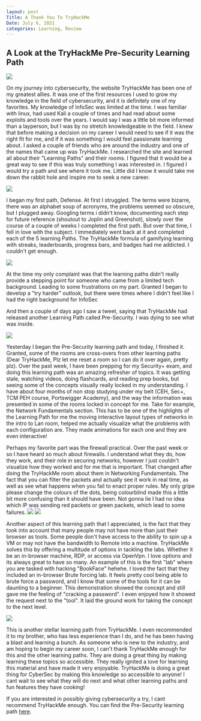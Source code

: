 ```yaml
---
layout: post
Title: A Thank You To TryHackMe
Date: July 6, 2021
categories: Learning, Review
---
```

## A Look at the TryHackMe Pre-Security Learning Path

<img src="/assets/images/TryHackMePost/THMlogo.png">

On my journey into cybersecurity, the website TryHackMe has been one of my greatest allies. It was one of the first resources I used to grow my knowledge in the field of cybersecurity, and it is definitely one of my favorites.
My knowledge of InfoSec was limited at the time. I was familiar with linux, had used Kali a couple of times and had read about some exploits and tools over the years. I would say I was a little bit more informed than a layperson, but I was by no stretch knowledgeable in the field.
I knew that before making a decision on my career I would need to see if it was the right fit for me, and if it was something I would feel passionate learning about. I asked a couple of friends who are around the industry and one of the names that came up was TryHackMe.
I researched the site and learned all about their "Learning Paths" and their rooms. I figured that it would be a great way to see if this was truly something I was interested in. I figured I would try a path and see where it took me. Little did I know it would take me down the rabbit hole and inspire me to seek a new career.

<img src="/assets/images/TryHackMePost/alice.gif">

I began my first path, Defense. At first I struggled. The terms were bizarre, there was an alphabet soup of acronyms, the problems seemed so obscure, but I plugged away.
Googling terms i didn't know, documenting each step for future reference (shoutout to Joplin and Greenshot), slowly over the course of a couple of weeks I completed the first path. But over that time, I fell in love with the subject. I immediately went back at it and completed each of the 5 learning Paths. The TryHackMe formula of gamifying learning with streaks, leaderboards, progress bars, and badges had me addicted.
I couldn't get enough.

<img src="/assets/images/TryHackMePost/tyrone-biggums.png">

At the time my only complaint was that the learning paths didn't really provide a stepping point for someone who came from a limited tech background. Leading to some frustrations on my part. Granted I began to develop a "try harder" outlook, but there were times where I didn't feel like I had the right background for InfoSec

And then a couple of days ago I saw a tweet, saying that TryHackMe had released another Learning Path called Pre-Security. I was dying to see what was inside.

<img src="/assets/images/TryHackMePost/whatsinthebox.gif">

Yesterday I began the Pre-Security learning path and today, I finished it. Granted, some of the rooms are cross-overs from other learning paths (Dear TryHackMe, Plz let me reset a room so I can do it over again, pretty plz).
Over the past week, I have been prepping for my Security+ exam, and doing this learning path was an amazing refresher of topics. It was getting stale, watching videos, doing flashcards, and reading prep books, but seeing some of the concepts visually really locked in my understanding.
I have about four months of non stop studying under my belt (CEH, Sec+, TCM PEH course, Portswigger Academy), and the way the information was presented in some of the rooms locked in concept for me.
Take for example, the Network Fundamentals section. This has to be one of the highlights of the Learning Path for me the moving interactive layout types of networks in the intro to Lan room, helped me actually visualize what the problems with each configuration are. They made animations for each one and they are even interactive!

Perhaps my favorite part was the firewall practical. Over the past week or so I have heard so much about firewalls.
I understand what they do, how they work, and their role in securing networks, however I just couldn't visualize how they worked and for me that is important.
That changed after doing the TryHackMe room about them in Networking Fundamentals. The fact that you can filter the packets and actually see it work in real time, as well as see what happens when you fail to enact proper rules.
My only gripe please change the colours of the dots, being colourblind made this a little bit more confusing than it should have been. Not gonna lie I had no idea which IP was sending red packets or green packets, which lead to some failures.
<img src="/assets/images/TryHackMePost/Firewall-start.png">
<img src="/assets/images/TryHackMePost/Firewall-fail.png">

Another aspect of this learning path that I appreciated, is the fact that they took into account that many people may not have more than just their browser as tools. Some people don't have access to the ability to spin up a VM or may not have the bandwidth to Remote into a machine. TryHackMe solves this by offering a multitude of options in tackling the labs. Whether it be an in-browser machine, RDP, or access via OpenVpn. I love options and its always great to have so many.
An example of this is the first "lab" where you are tasked with hacking "BookFace" hehehe.
I loved the fact that they included an in-browser Brute forcing lab. It feels pretty cool being able to brute force a password, and I know that some of the tools for it can be daunting to a beginner. This demonstration showed the concept and still gave me the feeling of "cracking a password". I even enjoyed how it showed the request next to the "tool". It laid the ground work for taking the concept to the next level.

<img src="/assets/images/TryHackMePost/bookface-brute.png">

This is another stellar learning path from TryHackMe. I even recommended it to my brother, who has less experience than I do, and he has been having a blast and learning a bunch.
As someone who is new to the industry, and am hoping to begin my career soon, I can't thank TryHackMe enough for this and the other learning paths. They are doing a great thing by making learning these topics so accessible.
They really ignited a love for learning this material and have made it very enjoyable. TryHackMe is doing a great thing for CyberSec by making this knowledge so accessible to anyone!
I cant wait to see what they will do next and what other learning paths and fun features they have cooking!


If you are interested in possibly giving cybersecurity a try, I cant recommend TryHackMe enough.
You can find the Pre-Security learning path [here](https://tryhackme.com/room/beginnerpathintro).
